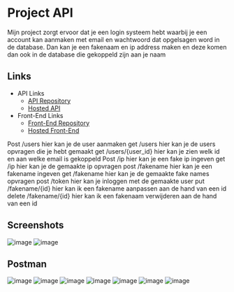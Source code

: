 # Project API
Mijn project zorgt ervoor dat je een login systeem hebt waarbij je een account kan aanmaken met email en wachtwoord dat opgelsagen word in de database. Dan kan je een fakenaam en ip address maken en deze komen dan ook in de database die gekoppeld zijn aan je naam

## Links
* API Links
    * [API Repository](https://github.com/BrentVandeReyd/FakerApiBrent)
    * [Hosted API](https://randomizer-service-brentvandereyd.cloud.okteto.net)
* Front-End Links
    * [Front-End Repository](https://github.com/BrentVandeReyd/BrentVandeReyd.github.io)
    * [Hosted Front-End ](https://brentvandereyd.github.io/)


Post /users hier kan je de user aanmaken
get  /users hier kan je de users opvragen die je hebt gemaakt
get  /users/{user_id} hier kan je zien welk id en aan welke email is gekoppeld
Post /ip hier kan je een fake ip ingeven
get  /ip hier kan je de gemaakte ip opvragen
post /fakename hier kan je een fakename ingeven
get  /fakename hier kan je de gemaakte fake names opvragen
post /token hier kan je inloggen met de gemaakte user
put  /fakename/{id} hier kan ik een fakename aanpassen aan de hand van een id
delete /fakename/{id} hier kan ik een fakenaam verwijderen aan de hand van een id




## Screenshots
![image](https://user-images.githubusercontent.com/91150116/211033680-554f5c98-c0ed-4b72-be23-12b234d04575.png)
![image](https://user-images.githubusercontent.com/91150116/211037201-399e5ce7-1e75-4dc9-b6fd-ad103ceb2666.png)



## Postman
![image](https://user-images.githubusercontent.com/91150116/211162377-0dd92f22-4642-4889-b36e-264467d7fd15.png)
![image](https://user-images.githubusercontent.com/91150116/211162401-e7ca85a2-9eb8-431b-a6ed-675f259d0fbc.png)
![image](https://user-images.githubusercontent.com/91150116/211162449-9afcdab9-0b9b-4164-a2c4-41d0145c0716.png)
![image](https://user-images.githubusercontent.com/91150116/211162489-ab7047b7-e3c1-4878-8c3a-b1dd2fa1f206.png)
![image](https://user-images.githubusercontent.com/91150116/211162506-c05ceb2d-f86f-461f-8fc3-a5e0ce9d0491.png)
![image](https://user-images.githubusercontent.com/91150116/211162615-22e307f7-0675-442c-bb13-1abeef1433d3.png)
![image](https://user-images.githubusercontent.com/91150116/211162631-1286072b-194b-4a52-b53d-d6fe73bd9b19.png)


